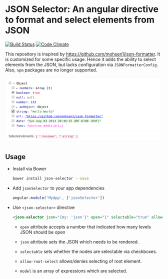 # JSON Selector: An angular directive to format and select elements from JSON
[![Build Status](https://travis-ci.org/31piy/json-selector.svg?branch=master)](https://travis-ci.org/31piy/json-selector)
[![Code Climate](https://codeclimate.com/github/31piy/json-selector/badges/gpa.svg)](https://codeclimate.com/github/31piy/json-selector)

This repository is inspired by https://github.com/mohsen1/json-formatter. It is customized for some specific usage.
Hence it adds the ability to select elements from the JSON, but lacks configuration via `JSONFormatterConfig`. Also,
`npm` packages are no longer supported.

![Screenshot](./screenshot.png)

## Usage

* Install via Bower

  ```bash
  bower install json-selector --save
  ```
* Add `jsonSelector` to your app dependencies

  ```js
  angular.module('MyApp', ['jsonSelector'])
  ```
* Use `<json-selector>` directive

  ```html
  <json-selector json="{my: 'json'}" open="1" selectable="true" allow-root-select="false" model="mymodel"></json-formatter>
  ```
  * `open` attribute accepts a number that indicated how many levels JSON should be open</p>
  * `json` attribute sets the JSON which needs to be rendered.</p>
  * `selectable` sets whether the nodes are selectable via checkboxes.</p>
  * `allow-root-select` allows/denies selecting of root element.</p>
  * `model` is an array of expressions which are selected.</p>
